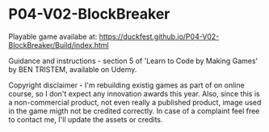 # P04-V02-BlockBreaker
Playable game availabe  at: https://duckfest.github.io/P04-V02-BlockBreaker/Build/index.html

Guidance and instructions - section 5 of 'Learn to Code by Making Games' by BEN TRISTEM, available on Udemy. 

Copyright disclaimer - I'm rebuilding existig games as part of on online course, so I don't expect any innovation awards this year. Also, since this is a non-commercial product, not even really a published product, image used in the game migth not be credited correctly. In case of a complaint feel free to contact me, I'll update the assets or credits.
